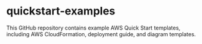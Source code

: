 # quickstart-examples

This GitHub repository contains example AWS Quick Start templates, including AWS CloudFormation, deployment guide, and diagram templates.
